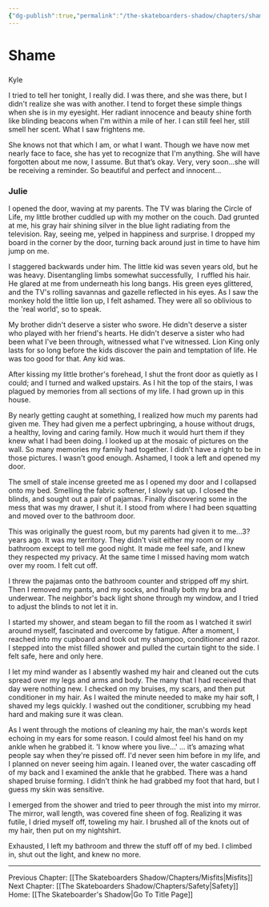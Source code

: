 ```yaml
---
{"dg-publish":true,"permalink":"/the-skateboarders-shadow/chapters/shame/"}
---
```


# Shame

###   
Kyle

I tried to tell her tonight, I really did. I was there, and she was there, but I didn't realize she was with another. I tend to forget these simple things when she is in my eyesight. Her radiant innocence and beauty shine forth like blinding beacons when I'm within a mile of her. I can still feel her, still smell her scent. What I saw frightens me.

She knows not that which I am, or what I want. Though we have now met nearly face to face, she has yet to recognize that I'm anything. She will have forgotten about me now, I assume. But that’s okay. Very, very soon…she will be receiving a reminder. So beautiful and perfect and innocent…

  

### Julie

I opened the door, waving at my parents. The TV was blaring the Circle of Life, my little brother cuddled up with my mother on the couch. Dad grunted at me, his gray hair shining silver in the blue light radiating from the television. Ray, seeing me, yelped in happiness and surprise. I dropped my board in the corner by the door, turning back around just in time to have him jump on me.

I staggered backwards under him. The little kid was seven years old, but he was heavy. Disentangling limbs somewhat successfully,  I ruffled his hair. He glared at me from underneath his long bangs. His green eyes glittered, and the TV's rolling savannas and gazelle reflected in his eyes. As I saw the monkey hold the little lion up, I felt ashamed. They were all so oblivious to the 'real world', so to speak.

My brother didn't deserve a sister who swore. He didn't deserve a sister who played with her friend's hearts. He didn't deserve a sister who had been what I've been through, witnessed what I've witnessed. Lion King only lasts for so long before the kids discover the pain and temptation of life. He was too good for that. Any kid was.

After kissing my little brother's forehead, I shut the front door as quietly as I could; and I turned and walked upstairs. As I hit the top of the stairs, I was plagued by memories from all sections of my life. I had grown up in this house. 

By nearly getting caught at something, I realized how much my parents had given me. They had given me a perfect upbringing, a house without drugs, a healthy, loving and caring family. How much it would hurt them if they knew what I had been doing. I looked up at the mosaic of pictures on the wall. So many memories my family had together. I didn't have a right to be in those pictures. I wasn't good enough. Ashamed, I took a left and opened my door.

The smell of stale incense greeted me as I opened my door and I collapsed onto my bed. Smelling the fabric softener, I slowly sat up. I closed the blinds, and sought out a pair of pajamas. Finally discovering some in the mess that was my drawer, I shut it. I stood from where I had been squatting and moved over to the bathroom door. 

This was originally the guest room, but my parents had given it to me…3? years ago. It was my territory. They didn't visit either my room or my bathroom except to tell me good night. It made me feel safe, and I knew they respected my privacy. At the same time I missed having mom watch over my room. I felt cut off.

I threw the pajamas onto the bathroom counter and stripped off my shirt. Then I removed my pants, and my socks, and finally both my bra and underwear. The neighbor's back light shone through my window, and I tried to adjust the blinds to not let it in. 

I started my shower, and steam began to fill the room as I watched it swirl around myself, fascinated and overcome by fatigue. After a moment, I reached into my cupboard and took out my shampoo, conditioner and razor. I stepped into the mist filled shower and pulled the curtain tight to the side. I felt safe, here and only here.

I let my mind wander as I absently washed my hair and cleaned out the cuts spread over my legs and arms and body. The many that I had received that day were nothing new. I checked on my bruises, my scars, and then put conditioner in my hair. As I waited the minute needed to make my hair soft, I shaved my legs quickly. I washed out the conditioner, scrubbing my head hard and making sure it was clean. 

As I went through the motions of cleaning my hair, the man's words kept echoing in my ears for some reason. I could almost feel his hand on my ankle when he grabbed it. 'I know where you live…' … it’s amazing what people say when they're pissed off. I'd never seen him before in my life, and I planned on never seeing him again. I leaned over, the water cascading off of my back and I examined the ankle that he grabbed. There was a hand shaped bruise forming. I didn't think he had grabbed my foot that hard, but I guess my skin was sensitive.

I emerged from the shower and tried to peer through the mist into my mirror. The mirror, wall length, was covered fine sheen of fog. Realizing it was futile, I dried myself off, toweling my hair. I brushed all of the knots out of my hair, then put on my nightshirt. 

Exhausted, I left my bathroom and threw the stuff off of my bed. I climbed in, shut out the light, and knew no more.

---
Previous Chapter: [[The Skateboarders Shadow/Chapters/Misfits\|Misfits]]
Next Chapter: [[The Skateboarders Shadow/Chapters/Safety\|Safety]]
Home: [[The Skateboarder's Shadow\|Go To Title Page]]
